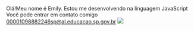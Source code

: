 Olá!Meu nome é Emily.
Estou me desenvolvendo na linguagem JavaScript
Você pode entrar em contato comigo 
00001098882246sp@al.educacao.sp.gov.br
![](https://www.google.com/url?sa=i&url=https%3A%2F%2Flambidaseronrons.wordpress.com%2Ftag%2Fgifs-fofos-gatos%2F&psig=AOvVaw2b_TjxrVG_Hci6kuzRh1ve&ust=1719403909227000&source=images&cd=vfe&opi=89978449&ved=0CA4QjRxqFwoTCLjA3u7c9oYDFQAAAAAdAAAAABAE)
